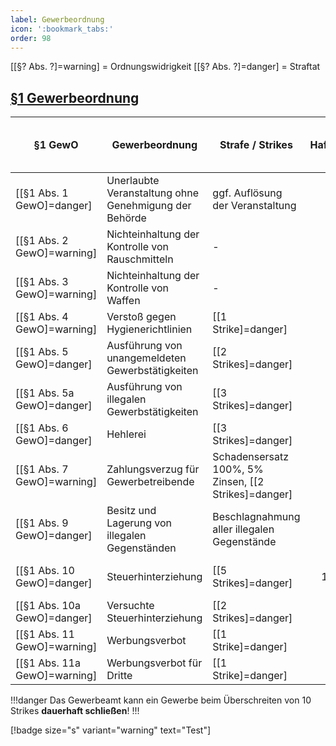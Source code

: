 ```yaml
---
label: Gewerbeordnung
icon: ':bookmark_tabs:'
order: 98
---
```


[[§? Abs. ?]=warning] = Ordnungswidrigkeit
[[§? Abs. ?]=danger] = Straftat

## [§1 Gewerbeordnung](../Gesetze/GewO.md#1-gewo-gewerbeordnung)

§1 GewO                      | Gewerbeordnung                                        | Strafe / Strikes                                     |        Hafteinheiten | Bußgeld  { class="compact thead--purple" }
-----------------------------|-------------------------------------------------------|------------------------------------------------------|---------------------:|------------------------------------------:
[[§1 Abs. 1 GewO]=danger]    | Unerlaubte Veranstaltung ohne Genehmigung der Behörde | ggf. Auflösung der Veranstaltung                     |                   20 |                                    75.000€
[[§1 Abs. 2 GewO]=warning]   | Nichteinhaltung der Kontrolle von Rauschmitteln       | -                                                    |                    0 |                                    50.000€
[[§1 Abs. 3 GewO]=warning]   | Nichteinhaltung der Kontrolle von Waffen              | -                                                    |                    0 |                                    60.000€
[[§1 Abs. 4 GewO]=warning]   | Verstoß gegen Hygienerichtlinien                      | [[1 Strike]=danger]                                  |                    0 |                                    40.000€
[[§1 Abs. 5 GewO]=danger]    | Ausführung von unangemeldeten Gewerbstätigkeiten      | [[2 Strikes]=danger]                                 |                   10 |                                    50.000€
[[§1 Abs. 5a GewO]=danger]   | Ausführung von illegalen Gewerbstätigkeiten           | [[3 Strikes]=danger]                                 |                   15 |                                    50.000€
[[§1 Abs. 6 GewO]=danger]    | Hehlerei                                              | [[3 Strikes]=danger]                                 |                   15 |                                    50.000€
[[§1 Abs. 7 GewO]=warning]   | Zahlungsverzug für Gewerbetreibende                   | Schadensersatz 100%, 5% Zinsen, [[2 Strikes]=danger] |                    0 |                                    20.000€
[[§1 Abs. 9 GewO]=danger]    | Besitz und Lagerung von illegalen Gegenständen        | Beschlagnahmung aller illegalen Gegenstände          |                   10 |                                    25.000€
[[§1 Abs. 10 GewO]=danger]   | Steuerhinterziehung                                   | [[5 Strikes]=danger]                                 | 1 (pro 10.000€) - 20 |                          150% Schadensumme
[[§1 Abs. 10a GewO]=danger]  | Versuchte Steuerhinterziehung                         | [[2 Strikes]=danger]                                 |                   20 |                                    20.000€
[[§1 Abs. 11 GewO]=warning]  | Werbungsverbot                                        | [[1 Strike]=danger]                                  |                    0 |                                    50.000€
[[§1 Abs. 11a GewO]=warning] | Werbungsverbot für Dritte                             | [[1 Strike]=danger]                                  |                    0 |                                    50.000€


!!!danger
Das Gewerbeamt kann ein Gewerbe beim Überschreiten von 10 Strikes **dauerhaft schließen**!
!!!

[!badge size="s" variant="warning" text="Test"]

<style>
.sidebar-right {
    display: none;
}
</style>
